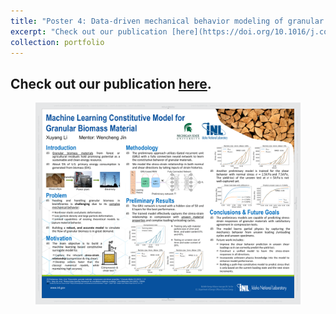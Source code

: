 ```yaml
---
title: "Poster 4: Data-driven mechanical behavior modeling of granular biomass materials"
excerpt: "Check out our publication [here](https://doi.org/10.1016/j.compgeo.2024.106907). <br/><img src='/files/portfolio/poster4.png'>"
collection: portfolio
---
```


Check out our publication [here](https://doi.org/10.1016/j.compgeo.2024.106907).
-----

<figure>
  <img src="/files/portfolio/poster4.png" alt="Description of the image"/>
</figure>
